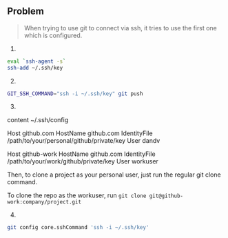 ## Problem
> When trying to use git to connect via ssh, it tries to use the first one which is configured.

1) 
```bash 
eval `ssh-agent -s`
ssh-add ~/.ssh/key
```

2) 
```bash
GIT_SSH_COMMAND="ssh -i ~/.ssh/key" git push
```

3) 
content ~/.ssh/config

Host github.com
HostName github.com
IdentityFile /path/to/your/personal/github/private/key
User dandv

Host github-work
HostName github.com
IdentityFile /path/to/your/work/github/private/key
User workuser

Then, to clone a project as your personal user, just run the regular git clone command.

To clone the repo as the workuser, run `git clone git@github-work:company/project.git`


4) 
```bash
git config core.sshCommand 'ssh -i ~/.ssh/key' 
```
